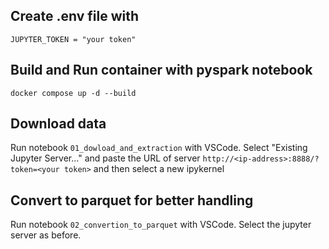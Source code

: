 ## Create .env file with
```
JUPYTER_TOKEN = "your token"
```

## Build and Run container with pyspark notebook
```
docker compose up -d --build
```

## Download data
Run notebook `01_dowload_and_extraction` with VSCode. Select "Existing Jupyter Server..." and paste the URL of server `http://<ip-address>:8888/?token=<your token>` and then select a new ipykernel

## Convert to parquet for better handling
Run notebook `02_convertion_to_parquet` with VSCode. Select the jupyter server as before.